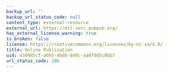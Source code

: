 ```yaml
---
backup_url: ''
backup_url_status_code: null
content_type: external-resource
external_url: https://mit-serc.pubpub.org/
has_external_license_warning: true
is_broken: false
license: https://creativecommons.org/licenses/by-nc-sa/4.0/
title: Online Publication
uid: a30985cf-a6b5-4bd0-840c-aa0f085c0bb7
url_status_code: 200
---
```

